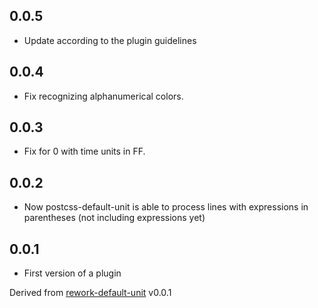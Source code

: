 ## 0.0.5
* Update according to the plugin guidelines

## 0.0.4
* Fix recognizing alphanumerical colors.

## 0.0.3
* Fix for 0 with time units in FF.

## 0.0.2
* Now postcss-default-unit is able to process lines with expressions in parentheses (not including expressions yet)

## 0.0.1
* First version of a plugin

Derived from [rework-default-unit](https://github.com/fgnass/rework-default-unit) v0.0.1
